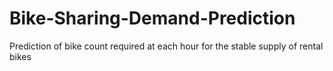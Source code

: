 # Bike-Sharing-Demand-Prediction
Prediction of bike count required at each hour for the stable supply of rental bikes
